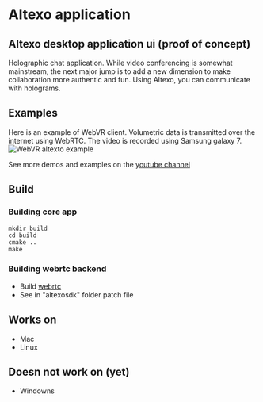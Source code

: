 # Altexo application #

## Altexo desktop application ui (proof of concept) ##

Holographic chat application. While video conferencing is somewhat mainstream, the next major jump is to add a new dimension to make collaboration more authentic and fun. Using Altexo, you can communicate with holograms.

## Examples ##
Here is an example of WebVR client. Volumetric data is transmitted over the internet using WebRTC. The video is recorded using Samsung galaxy 7.
![WebVR altexto example](https://github.com/xorsnn/altexo/blob/master/media/WebVR.gif)

See more demos and examples on the [youtube channel](https://youtu.be/hpWKITMRGRw)

## Build ##
### Building core app ###
```
mkdir build
cd build
cmake ..
make
```
### Building webrtc backend ###
*   Build [webrtc](https://webrtc.org/native-code/development/)
*   See in "altexosdk" folder patch file 

## Works on ##

-   Mac
-   Linux

## Doesn not work on (yet) ##

-   Windowns
